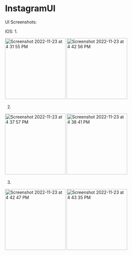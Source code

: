 # InstagramUI

UI Screenshots:

IOS:
1.

<img width="200" alt="Screenshot 2022-11-23 at 4 31 55 PM" src="https://user-images.githubusercontent.com/56545525/203536842-a55759a7-ac9c-4f60-8baa-04136ab1d239.png">
<img width="200" alt="Screenshot 2022-11-23 at 4 42 56 PM" src="https://user-images.githubusercontent.com/56545525/203536857-bec78ddf-92d5-474c-a89b-dd4aa7ab57c4.png">

2.

<img width="200" alt="Screenshot 2022-11-23 at 4 37 57 PM" src="https://user-images.githubusercontent.com/56545525/203540477-562a76db-d1fa-4fab-9f9b-5855c7b124b5.png">
<img width="200" alt="Screenshot 2022-11-23 at 4 38 41 PM" src="https://user-images.githubusercontent.com/56545525/203540483-21c95baa-f457-4e3f-8718-a5a0ae0ddf39.png">

3.

<img width="200" alt="Screenshot 2022-11-23 at 4 42 47 PM" src="https://user-images.githubusercontent.com/56545525/203540514-8a80f28c-6d34-42de-9b04-dd487e28326b.png">
<img width="200" alt="Screenshot 2022-11-23 at 4 43 35 PM" src="https://user-images.githubusercontent.com/56545525/203540524-6ee8310d-b427-43a8-9130-2b09be6fd2a0.png">
